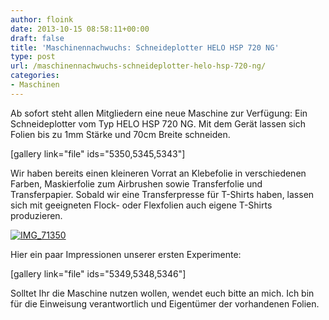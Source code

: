 ```yaml
---
author: floink
date: 2013-10-15 08:58:11+00:00
draft: false
title: 'Maschinennachwuchs: Schneideplotter HELO HSP 720 NG'
type: post
url: /maschinennachwuchs-schneideplotter-helo-hsp-720-ng/
categories:
- Maschinen
---
```


Ab sofort steht allen Mitgliedern eine neue Maschine zur Verfügung: Ein Schneideplotter vom Typ HELO HSP 720 NG. Mit dem Gerät lassen sich Folien bis zu 1mm Stärke und 70cm Breite schneiden.

<!-- more -->

[gallery link="file" ids="5350,5345,5343"]

Wir haben bereits einen kleineren Vorrat an Klebefolie in verschiedenen Farben, Maskierfolie zum Airbrushen sowie Transferfolie und Transferpapier. Sobald wir eine Transferpresse für T-Shirts haben, lassen sich mit geeigneten Flock- oder Flexfolien auch eigene T-Shirts produzieren.

[![IMG_71350](/wp-content/uploads/2013/10/IMG_71350-300x200.jpg)
](/wp-content/uploads/2013/10/IMG_71350.jpg)

Hier ein paar Impressionen unserer ersten Experimente:

[gallery link="file" ids="5349,5348,5346"]

Solltet Ihr die Maschine nutzen wollen, wendet euch bitte an mich. Ich bin für die Einweisung verantwortlich und Eigentümer der vorhandenen Folien.
